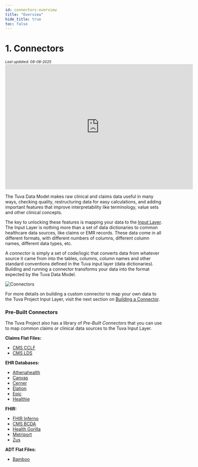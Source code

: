 ```yaml
---
id: connectors-overview
title: "Overview"
hide_title: true
toc: false
---
```


# 1. Connectors

<div style={{ marginTop: "-2rem", marginBottom: "1.5rem" }}>
  <small><em>Last updated: 08-08-2025</em></small>
</div>


<iframe width="600" height="400" src="https://www.youtube.com/embed/dxH_qWgCoik?si=XB5D_-2p82IaJo8R" title="YouTube video player" frameborder="0" allow="accelerometer; autoplay; clipboard-write; encrypted-media; gyroscope; picture-in-picture; web-share" referrerpolicy="strict-origin-when-cross-origin" allowfullscreen></iframe>


The Tuva Data Model makes raw clinical and claims data useful in many ways, checking quality, restructuring data for easy calculations, and adding important features that improve interpretability like terminology, value sets and other clinical concepts. 

The key to unlocking these features is mapping your data to the [Input Layer](input-layer.md). The Input Layer is nothing more than a set of data dictionaries to common healthcare data sources, like claims or EMR records. These data come in all different formats, with different numbers of columns, different column names, different data types, etc. 

A *connector* is simply a set of code/logic that converts data from whatever source it came from into the tables, columns, column names and other standard conventions defined in the Tuva input layer (data dictionaries). Building and running a connector transforms your data into the format expected by the Tuva Data Model. 

![Connectors](/img/Connectors.jpg)

For more details on building a custom connector to map your own data to the Tuva Project Input Layer, visit the next section on [Building a Connector](/docs/connectors/building-a-connector.md). 

### Pre-Built Connectors

The Tuva Project also has a library of *Pre-Built Connectors* that you can use to map common claims or clinical data sources to the Tuva Input Layer. 

**Claims Flat Files:**
- [CMS CCLF](cms-cclf)
- [CMS LDS](cms-lds)

**EHR Databases:**
- [Athenahealth](athenahealth)
- [Canvas](canvas)
- [Cerner](cerner)
- [Elation](elation)
- [Epic](epic)
- [Healthie](healthie)

**FHIR:**
- [FHIR Inferno](fhir-inferno)
- [CMS BCDA](cms-bcda)
- [Health Gorilla](health-gorilla)
- [Metriport](metriport)
- [Zus](zus)

**ADT Flat Files:**
- [Bamboo](bamboo)